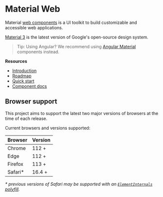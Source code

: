 # Material Web

Material
[web components](https://developer.mozilla.org/en-US/docs/Web/Web_Components)<!-- {.external} -->
is a UI toolkit to build customizable and accessible web applications.

[Material 3](https://m3.material.io/)<!-- {.external} --> is the latest version of
Google's open-source design system.

> Tip: Using Angular? We recommend using
> [Angular Material](https://material.angular.io/)<!-- {.external} --> components
> instead.

**Resources**

-   [Introduction](docs/intro.md)
-   [Roadmap](docs/roadmap.md)
-   [Quick start](docs/quick-start.md)
-   [Component docs](docs/components/)

## Browser support

This project aims to support the latest two major versions of browsers at the
time of each release.

Current browsers and versions supported:

Browser | Version
------- | -------
Chrome  | 112 +
Edge    | 112 +
Firefox | 113 +
Safari* | 16.4 +

*\* previous versions of Safari may be supported with an
[`ElementInternals` polyfill](https://www.npmjs.com/package/element-internals-polyfill).*
